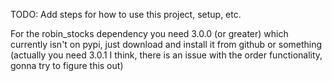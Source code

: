 TODO: Add steps for how to use this project, setup, etc.


For the robin_stocks dependency you need 3.0.0 (or greater) which currently isn't on pypi, just download and install it from github or something
    (actually you need 3.0.1 I think, there is an issue with the order functionality, gonna try to figure this out)
